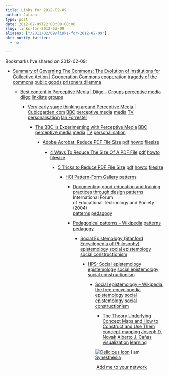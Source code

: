 ```yaml
---
title: Links for 2012-02-09
author: Julian
type: post
date: 2012-02-09T22:00:00+00:00
slug: links-for-2012-02-09 
aliases: ["/2012/02/09/links-for-2012-02-09"]
aktt_notify_twitter:
  - no

---
```

Bookmarks I&#8217;ve shared on 2012-02-09:

  * [Summary of Governing The Commons: The Evolution of Institutions for Collective Action | Cooperation Commons][1] 
    [cooperation][2] [tragedy of the commons][3] [public goods][4] [prisoners dilemma][5] </li> 
    
      * [Best content in Perceptive Media | Diigo &#8211; Groups][6] 
        [perceptive media][7] [diigo][8] [linklists][9] [groups][10] </li> 
        
          * [Very early stage thinking around Perceptive Media | Cubicgarden.com][11] 
            [BBC][12] [perceptive media][7] [media][13] [TV][14] [personalisation][15] [Ian Forrester][16] </li> 
            
              * [The BBC is Experimenting with Perceptive Media][17] 
                [BBC][12] [perceptive media][7] [media][13] [TV][14] [personalisation][15] </li> 
                
                  * [Adobe Acrobat: Reduce PDF File Size][18] 
                    [pdf][19] [howto][20] [filesize][21] </li> 
                    
                      * [4 Ways To Reduce The Size Of A PDF File][22] 
                        [pdf][19] [howto][20] [filesize][21] </li> 
                        
                          * [5 Tricks to Reduce PDF File Size][23] 
                            [pdf][19] [howto][20] [filesize][21] </li> 
                            
                              * [HCI Pattern-Form Gallery][24] 
                                [patterns][25] </li> 
                                
                                  * [Documenting good education and training practices through design patterns][26]  
                                    International Forum of&nbsp;Educational&nbsp;Technology and Society (2004)  
                                    [patterns][25] [pedagogy][27] 
                                  * [Pedagogical patterns &#8211; Wikipedia][28] 
                                    [patterns][25] [pedagogy][27] </li> 
                                    
                                      * [Social Epistemology (Stanford Encyclopedia of Philosophy)][29] 
                                        [epistemology][30] [social epistemology][31] [social constructionism][32] </li> 
                                        
                                          * [HPS: Social epistemology][33] 
                                            [epistemology][30] [social epistemology][31] [social constructionism][32] </li> 
                                            
                                              * [Social epistemology &#8211; Wikipedia, the free encyclopedia][34] 
                                                [epistemology][30] [social epistemology][31] [social constructionism][32] </li> 
                                                
                                                  * [The Theory Underlying Concept Maps and How to Construct and Use Them][35] 
                                                    [concept-mapping][36] [Joseph D. Novak][37] [Alberto J. Ca&ntilde;as][38] [visualization][39] [learning][40] </li> </ul> 
                                                    
                                                    <p class="deliciouslink">
                                                      <a href="https://del.icio.us/synesthesia" title="See all my bookmarks on del.icio.us"><img src="https://www.synesthesia.co.uk/images/deliciousicon.jpg" alt="Delicious icon" /></a>&nbsp;I am <a href="https://del.icio.us/synesthesia" title="See all my bookmarks on del.icio.us">Synesthesia</a>
                                                    </p>
                                                    
                                                    <p class="deliciouslink">
                                                      <a href="https://del.icio.us/network?add=synesthesia" title="Add me to your del.icio.us network"><img src="https://www.synesthesia.co.uk/images/add.gif" alt="" /></a>&nbsp;<a href="https://del.icio.us/network?add=synesthesia" title="Add me to your del.icio.us network">Add me to your network</a>
                                                    </p>

 [1]: https://www.cooperationcommons.com/node/361
 [2]: https://www.delicious.com/synesthesia/cooperation
 [3]: https://www.delicious.com/synesthesia/tragedy+of+the+commons
 [4]: https://www.delicious.com/synesthesia/public+goods
 [5]: https://www.delicious.com/synesthesia/prisoners+dilemma
 [6]: https://groups.diigo.com/group/perceptivemedia
 [7]: https://www.delicious.com/synesthesia/perceptive+media
 [8]: https://www.delicious.com/synesthesia/diigo
 [9]: https://www.delicious.com/synesthesia/linklists
 [10]: https://www.delicious.com/synesthesia/groups
 [11]: https://cubicgarden.com/2012/02/08/very-early-stage-thinking-around-perceptive-media
 [12]: https://www.delicious.com/synesthesia/BBC
 [13]: https://www.delicious.com/synesthesia/media
 [14]: https://www.delicious.com/synesthesia/TV
 [15]: https://www.delicious.com/synesthesia/personalisation
 [16]: https://www.delicious.com/synesthesia/Ian+Forrester
 [17]: https://thenextweb.com/media/2012/02/08/the-bbc-is-experimenting-with-perceptive-media-and-it-could-transform-tv-forever/?utm_source=feedburner
 [18]: https://www.adobe.com/designcenter-archive/acrobat/articles/acr7optimize/acr7optimize.pdf
 [19]: https://www.delicious.com/synesthesia/pdf
 [20]: https://www.delicious.com/synesthesia/howto
 [21]: https://www.delicious.com/synesthesia/filesize
 [22]: https://www.makeuseof.com/tag/4-ways-reduce-size-pdf-file
 [23]: https://blog.nitropdf.com/2008/02/5-tricks-to-shrinkreduce-pdf-file-size
 [24]: https://www.cs.kent.ac.uk/people/staff/saf/patterns/gallery.html
 [25]: https://www.delicious.com/synesthesia/patterns
 [26]: https://ifets.ieee.org/discussions/discuss_june2004.html
 [27]: https://www.delicious.com/synesthesia/pedagogy
 [28]: https://en.wikipedia.org/wiki/Pedagogical_patterns
 [29]: https://plato.stanford.edu/entries/epistemology-social
 [30]: https://www.delicious.com/synesthesia/epistemology
 [31]: https://www.delicious.com/synesthesia/social+epistemology
 [32]: https://www.delicious.com/synesthesia/social+constructionism
 [33]: https://www.hps.cam.ac.uk/research/se.html
 [34]: https://en.m.wikipedia.org/wiki/Social_epistemology
 [35]: https://cmap.ihmc.us/Publications/ResearchPapers/TheoryCmaps/TheoryUnderlyingConceptMaps.htm
 [36]: https://www.delicious.com/synesthesia/concept-mapping
 [37]: https://www.delicious.com/synesthesia/Joseph+D.+Novak
 [38]: https://www.delicious.com/synesthesia/Alberto+J.+Ca%C3%B1as
 [39]: https://www.delicious.com/synesthesia/visualization
 [40]: https://www.delicious.com/synesthesia/learning